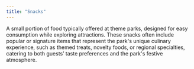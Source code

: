 ```yaml
---
title: "Snacks"
---
```


A small portion of food typically offered at theme parks, designed for easy consumption while exploring attractions. These snacks often include popular or signature items that represent the park's unique culinary experience, such as themed treats, novelty foods, or regional specialties, catering to both guests’ taste preferences and the park's festive atmosphere.